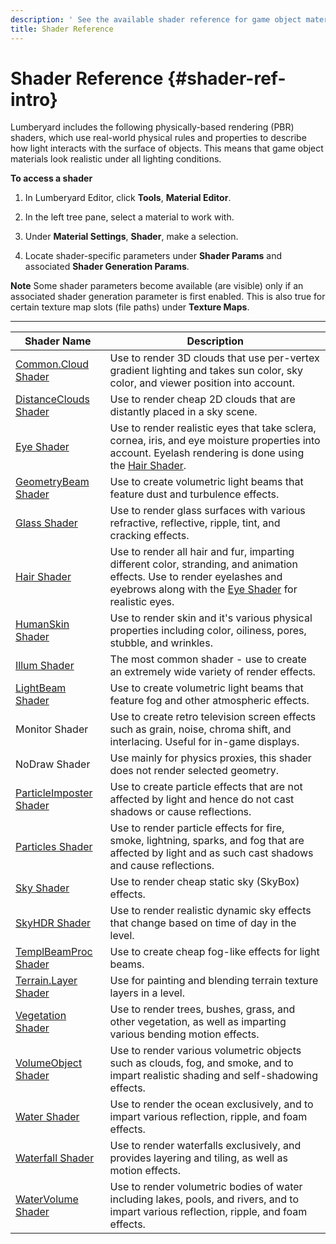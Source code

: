 ```yaml
---
description: ' See the available shader reference for game object materials in Amazon Lumberyard. '
title: Shader Reference
---
```

# Shader Reference {#shader-ref-intro}

Lumberyard includes the following physically\-based rendering \(PBR\) shaders, which use real\-world physical rules and properties to describe how light interacts with the surface of objects\. This means that game object materials look realistic under all lighting conditions\.

**To access a shader**

1. In Lumberyard Editor, click **Tools**, **Material Editor**\.

1. In the left tree pane, select a material to work with\.

1. Under **Material Settings**, **Shader**, make a selection\.

1. Locate shader\-specific parameters under **Shader Params** and associated **Shader Generation Params**\.

**Note**
Some shader parameters become available \(are visible\) only if an associated shader generation parameter is first enabled\. This is also true for certain texture map slots \(file paths\) under **Texture Maps**\.




****

| Shader Name | Description |
| --- | --- |
| [Common\.Cloud Shader](/docs/userguide/shaders/common-cloud.md) | Use to render 3D clouds that use per\-vertex gradient lighting and takes sun color, sky color, and viewer position into account\. |
| [DistanceClouds Shader](/docs/userguide/shaders/distanceclouds.md) | Use to render cheap 2D clouds that are distantly placed in a sky scene\. |
| [Eye Shader](/docs/userguide/shaders/eye.md) | Use to render realistic eyes that take sclera, cornea, iris, and eye moisture properties into account\. Eyelash rendering is done using the [Hair Shader](/docs/userguide/shaders/hair.md)\. |
| [GeometryBeam Shader](/docs/userguide/shaders/geometrybeam.md) | Use to create volumetric light beams that feature dust and turbulence effects\. |
| [Glass Shader](/docs/userguide/shaders/glass.md) | Use to render glass surfaces with various refractive, reflective, ripple, tint, and cracking effects\. |
| [Hair Shader](/docs/userguide/shaders/hair.md) | Use to render all hair and fur, imparting different color, stranding, and animation effects\. Use to render eyelashes and eyebrows along with the [Eye Shader](/docs/userguide/shaders/eye.md) for realistic eyes\. |
| [HumanSkin Shader](/docs/userguide/shaders/humanskin.md) | Use to render skin and it's various physical properties including color, oiliness, pores, stubble, and wrinkles\. |
| [Illum Shader](/docs/userguide/shaders/illum.md) | The most common shader \- use to create an extremely wide variety of render effects\. |
| [LightBeam Shader](/docs/userguide/shaders/lightbeam.md) | Use to create volumetric light beams that feature fog and other atmospheric effects\. |
| Monitor Shader | Use to create retro television screen effects such as grain, noise, chroma shift, and interlacing\. Useful for in\-game displays\. |
| NoDraw Shader | Use mainly for physics proxies, this shader does not render selected geometry\.  |
| [ParticleImposter Shader](/docs/userguide/shaders/particleimposter.md) | Use to create particle effects that are not affected by light and hence do not cast shadows or cause reflections\. |
| [Particles Shader](/docs/userguide/shaders/particles.md) | Use to render particle effects for fire, smoke, lightning, sparks, and fog that are affected by light and as such cast shadows and cause reflections\.  |
| [Sky Shader](/docs/userguide/shaders/sky.md) | Use to render cheap static sky \(SkyBox\) effects\. |
| [SkyHDR Shader](/docs/userguide/shaders/skyhdr.md) | Use to render realistic dynamic sky effects that change based on time of day in the level\. |
| [TemplBeamProc Shader](/docs/userguide/shaders/templbeamproc.md) | Use to create cheap fog\-like effects for light beams\. |
| [Terrain\.Layer Shader](/docs/userguide/shaders/terrain-layer.md) | Use for painting and blending terrain texture layers in a level\. |
| [Vegetation Shader](/docs/userguide/shaders/vegetation.md) | Use to render trees, bushes, grass, and other vegetation, as well as imparting various bending motion effects\. |
| [VolumeObject Shader](/docs/userguide/shaders/volumeobject.md) | Use to render various volumetric objects such as clouds, fog, and smoke, and to impart realistic shading and self\-shadowing effects\. |
| [Water Shader](/docs/userguide/shaders/water.md) | Use to render the ocean exclusively, and to impart various reflection, ripple, and foam effects\. |
| [Waterfall Shader](/docs/userguide/shaders/waterfall.md) | Use to render waterfalls exclusively, and provides layering and tiling, as well as motion effects\. |
| [WaterVolume Shader](/docs/userguide/shaders/watervolume.md) | Use to render volumetric bodies of water including lakes, pools, and rivers, and to impart various reflection, ripple, and foam effects\. |
